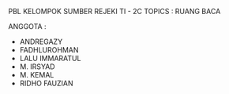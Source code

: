 PBL KELOMPOK SUMBER REJEKI TI - 2C 
TOPICS : RUANG BACA

ANGGOTA : 
  - ANDREGAZY
  - FADHLUROHMAN
  - LALU IMMARATUL
  - M. IRSYAD
  - M. KEMAL
  - RIDHO FAUZIAN
